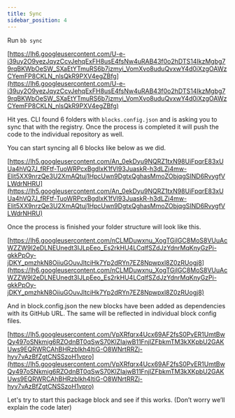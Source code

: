 ```yaml
---
title: Sync
sidebar_position: 4
---
```


Run ```bb sync```

[https://lh6.googleusercontent.com/U-e-i39uy2O9yezJqyzCcvJehqExFH8usE4fsNw4uRAB43f0o2hDTS14IkzMgbg79rqBKWbOeSW_SXaEtYTmuRS6b7jzmyi_VomXvo8uduQvxwY4d0iXzgOAWzCYemFP8CKLN_nlsQkR9PXV4egZBfg](https://lh6.googleusercontent.com/U-e-i39uy2O9yezJqyzCcvJehqExFH8usE4fsNw4uRAB43f0o2hDTS14IkzMgbg79rqBKWbOeSW_SXaEtYTmuRS6b7jzmyi_VomXvo8uduQvxwY4d0iXzgOAWzCYemFP8CKLN_nlsQkR9PXV4egZBfg)

Hit yes. CLI found 6 folders with ```blocks.config.json``` and is asking you to sync that with the registry. Once the process is completed it will push the code to the individual repository as well.

You can start syncing all 6 blocks like below as we did.

[https://lh5.googleusercontent.com/An_0ekDyu9NQRZ1txN98UiFpqrE83xUUa4hVQ7J_fRFtf-TuoWRPcxBgdlxK1fVl93JuaskR-h3dLZj4mw-Elit5XX9nrzQe3U2XmAQtuj1HpcUwn9DgtxQghasMmoZObjqgSIND6RvygfVLWdrNHRU](https://lh5.googleusercontent.com/An_0ekDyu9NQRZ1txN98UiFpqrE83xUUa4hVQ7J_fRFtf-TuoWRPcxBgdlxK1fVl93JuaskR-h3dLZj4mw-Elit5XX9nrzQe3U2XmAQtuj1HpcUwn9DgtxQghasMmoZObjqgSIND6RvygfVLWdrNHRU)

Once the process is finished your folder structure will look like this.

[https://lh6.googleusercontent.com/nCLMDuwxnu_XogTGjIGC8MoS8VUuAcWZZW9I2eDLNEUnedt3IJLpEeo_Es2rkHU4LCqlfSZdJzYdnrMqKnyGzPi-gkkPpOy-jDKY_pmzhkN8OiiuGOuvJltciHk7Yp2dRYn7EZ8Npwpxl8Z0zRUogj8](https://lh6.googleusercontent.com/nCLMDuwxnu_XogTGjIGC8MoS8VUuAcWZZW9I2eDLNEUnedt3IJLpEeo_Es2rkHU4LCqlfSZdJzYdnrMqKnyGzPi-gkkPpOy-jDKY_pmzhkN8OiiuGOuvJltciHk7Yp2dRYn7EZ8Npwpxl8Z0zRUogj8)

And in block.config.json the new blocks have been added as dependencies with its GitHub URL. The same will be reflected in individual block config files.

[https://lh5.googleusercontent.com/VpXRfqrx4Ucx69AF2fsS0PvER1UmtBwQy497oSNkmig6RZOdnBT0qSwS70KlZIajwB11FnjIZFbkmTM3kXKpbU2GAKUws9EQRWRCAhBHRzbIkh4ltiG-O8WNrtRRZj-hyv7vAzBfZgtCNSSzoH1vpro](https://lh5.googleusercontent.com/VpXRfqrx4Ucx69AF2fsS0PvER1UmtBwQy497oSNkmig6RZOdnBT0qSwS70KlZIajwB11FnjIZFbkmTM3kXKpbU2GAKUws9EQRWRCAhBHRzbIkh4ltiG-O8WNrtRRZj-hyv7vAzBfZgtCNSSzoH1vpro)

Let's try to start this package block and see if this works. (Don’t worry we’ll explain the code later)
